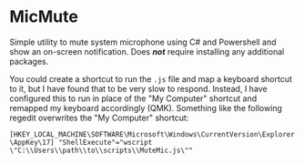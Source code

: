 # MicMute
Simple utility to mute system microphone using C# and Powershell and show an on-screen notification. Does **_not_** require installing any additional packages.  

You could create a shortcut to run the `.js` file and map a keyboard shortcut to it, but I have found that to be very slow to respond. 
Instead, I have configured this to run in place of the "My Computer" shortcut and remapped my keyboard accordingly (QMK). 
Something like the following regedit overwrites the "My Computer" shortcut:  

`[HKEY_LOCAL_MACHINE\SOFTWARE\Microsoft\Windows\CurrentVersion\Explorer\AppKey\17]
"ShellExecute"="wscript \"C:\\Users\\path\\to\\scripts\\MuteMic.js\""`
